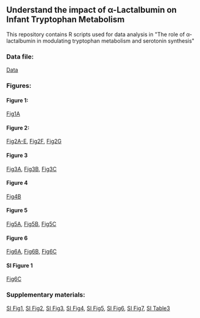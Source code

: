 ## Understand the impact of α-Lactalbumin on Infant Tryptophan Metabolism
This repository contains R scripts used for data analysis in "The role of α-lactalbumin in modulating tryptophan metabolism and serotonin synthesis"

### Data file:
[Data](https://xuahe.github.io/piglet-alac-tryptophan-study/Data/Data.xlsx)

### Figures:

#### Figure 1:
[Fig1A](https://xuahe.github.io/piglet-alac-tryptophan-study/Figure_1/Fig1A_Formula_comp.html)

#### Figure 2:
[Fig2A-E](https://xuahe.github.io/piglet-alac-tryptophan-study/Figure_2/Fig2A-E_Postprandial_response.html), 
[Fig2F](https://xuahe.github.io/piglet-alac-tryptophan-study/Figure_2/Fig2F_Postprandial_Trp_individual_lineplots.html), 
[Fig2G](https://xuahe.github.io/piglet-alac-tryptophan-study/Figure_2/Fig2G_Postprandial_Trp_at_120min_intake_relationship.html)

#### Figure 3
[Fig3A](https://xuahe.github.io/piglet-alac-tryptophan-study/Figure_3/Fig3A_Free_trp_in_serum.html), 
[Fig3B](https://xuahe.github.io/piglet-alac-tryptophan-study/Figure_3/Fig3B_Trp_levels.html),
[Fig3C](https://xuahe.github.io/piglet-alac-tryptophan-study/Figure_3/Fig3C_Trp_to_LNAA_ratio.html)

#### Figure 4
[Fig4B](https://xuahe.github.io/piglet-alac-tryptophan-study/Figure_4/Fig4B_Trp_metabolites_cor.html)

#### Figure 5
[Fig5A](https://xuahe.github.io/piglet-alac-tryptophan-study/Figure_5/Fig5A_Trp_kyun_pathway_metabolites.html), 
[Fig5B](https://xuahe.github.io/piglet-alac-tryptophan-study/Figure_5/Fig5B_Ketones.html), 
[Fig5C](https://xuahe.github.io/piglet-alac-tryptophan-study/Figure_5/Fig5C_Serotonin.html)

#### Figure 6
[Fig6A](https://xuahe.github.io/piglet-alac-tryptophan-study/Figure_6/Fig6A_Trp_metabolism_kynu_ratio.html), 
[Fig6B](https://xuahe.github.io/piglet-alac-tryptophan-study/Figure_6/Fig6B_IFNgamma.html), 
[Fig6C](https://xuahe.github.io/piglet-alac-tryptophan-study/Figure_6/Fig6C_Cortisol.html)

#### SI Figure 1
[Fig6C](https://xuahe.github.io/piglet-alac-tryptophan-study/Figure_6/Fig6C_Cortisol.html)


### Supplementary materials:
[SI Fig1](https://xuahe.github.io/piglet-alac-tryptophan-study/SI_Figure_1/SI.Fig1_Weight_and_intake.html), 
[SI Fig2](https://xuahe.github.io/piglet-alac-tryptophan-study/SI_Figure_2/SI.Fig2_Hb_and_Hct.html), 
[SI Fig3](https://xuahe.github.io/piglet-alac-tryptophan-study/SI_Figure_3/SI.Fig3_hormones.html), 
[SI Fig4](https://xuahe.github.io/piglet-alac-tryptophan-study/SI_Figure_4/SI.Fig4_Postprandial_metabolome_PCA.html), 
[SI Fig5](https://xuahe.github.io/piglet-alac-tryptophan-study/SI_Figure_5/SI.Fig5_Postprandial_Trp_individual_lineplots.html), 
[SI Fig6](https://xuahe.github.io/piglet-alac-tryptophan-study/SI_Figure_6/SI.Fig6_Overall_metabolome_difference_PCA.html), 
[SI Fig7](https://xuahe.github.io/piglet-alac-tryptophan-study/SI_Figure_7/SI.Fig7_Brain_quinolinate.html), 
[SI Table3](https://xuahe.github.io/piglet-alac-tryptophan-study/SI_Table_3/SI.Table3_organ_weight.html)




